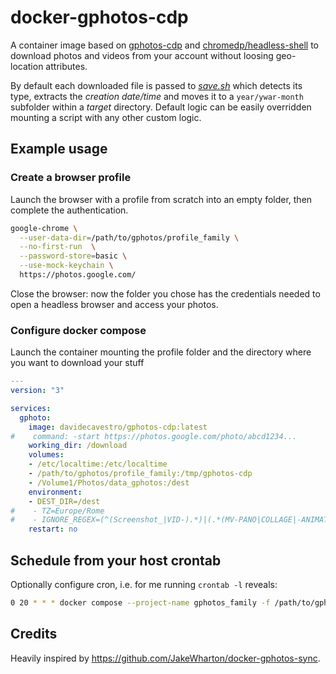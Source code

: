 # docker-gphotos-cdp

A container image based on [gphotos-cdp](https://github.com/perkeep/gphotos-cdp) and [chromedp/headless-shell](https://github.com/chromedp/docker-headless-shell) to download photos and videos from your account without loosing geo-location attributes.

By default each downloaded file is passed to _[save.sh](save.sh)_ which detects its type, extracts the _creation date/time_ and moves it to a `year/ywar-month` subfolder within a _target_ directory.
Default logic can be easily overridden mounting a script with any other custom logic.


## Example usage

### Create a browser profile

Launch the browser with a profile from scratch into an empty folder, then complete the authentication.
```bash
google-chrome \
  --user-data-dir=/path/to/gphotos/profile_family \
  --no-first-run  \
  --password-store=basic \
  --use-mock-keychain \
  https://photos.google.com/
```
Close the browser: now the folder you chose has the credentials needed to open a headless browser and access your photos.


### Configure docker compose

Launch the container mounting the profile folder and the directory where
you want to download your stuff

```compose.yml
---
version: "3"

services:
  gphoto:
    image: davidecavestro/gphotos-cdp:latest
#    command: -start https://photos.google.com/photo/abcd1234...
    working_dir: /download
    volumes:
    - /etc/localtime:/etc/localtime
    - /path/to/gphotos/profile_family:/tmp/gphotos-cdp
    - /Volume1/Photos/data_gphotos:/dest
    environment:
    - DEST_DIR=/dest
#    - TZ=Europe/Rome
#    - IGNORE_REGEX=(^(Screenshot_|VID-).*)|(.*(MV-PANO|COLLAGE|-ANIMATION|-EFFECTS)\..*)
    restart: no

```


## Schedule from your host crontab

Optionally configure cron, i.e. for me running `crontab -l` reveals:
```bash
0 20 * * * docker compose --project-name gphotos_family -f /path/to/gphotos/compose.yml up -d
```

## Credits

Heavily inspired by https://github.com/JakeWharton/docker-gphotos-sync.
